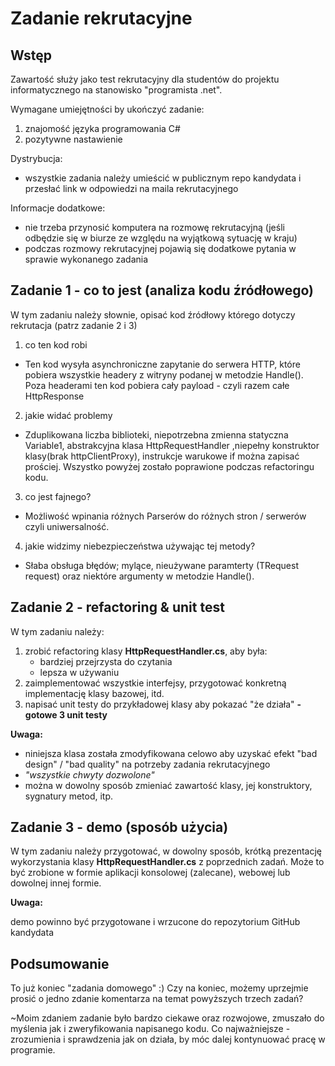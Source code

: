 # Zadanie rekrutacyjne

## Wstęp

Zawartość służy jako test rekrutacyjny dla studentów do projektu informatycznego na stanowisko "programista .net".

Wymagane umiejętności by ukończyć zadanie:

1. znajomość języka programowania C#
2. pozytywne nastawienie

Dystrybucja:

* wszystkie zadania należy umieścić w publicznym repo kandydata i przesłać link w odpowiedzi na maila rekrutacyjnego

Informacje dodatkowe:

* nie trzeba przynosić komputera na rozmowę rekrutacyjną (jeśli odbędzie się w biurze ze względu na wyjątkową sytuację w kraju)
* podczas rozmowy rekrutacyjnej pojawią się dodatkowe pytania w sprawie wykonanego zadania

## Zadanie 1 - co to jest (analiza kodu źródłowego)

W tym zadaniu należy słownie, opisać kod źródłowy którego dotyczy rekrutacja (patrz zadanie 2 i 3)

1. co ten kod robi
  - Ten kod wysyła asynchroniczne zapytanie do serwera HTTP, które pobiera wszystkie headery z witryny podanej w metodzie Handle(). 
  Poza headerami ten kod pobiera cały payload - czyli razem całe HttpResponse
2. jakie widać problemy
  - Zduplikowana liczba biblioteki, niepotrzebna zmienna statyczna Variable1, abstrakcyjna klasa HttpRequestHandler ,niepełny konstruktor klasy(brak httpClientProxy), instrukcje warukowe if można zapisać prościej. Wszystko powyżej zostało poprawione podczas refactoringu kodu.
3. co jest fajnego?
  - Możliwość wpinania różnych Parserów do różnych stron / serwerów czyli uniwersalność.
4. jakie widzimy niebezpieczeństwa używając tej metody?
  - Słaba obsługa błędów; mylące, nieużywane paramterty (TRequest request) oraz niektóre argumenty w metodzie Handle().
## Zadanie 2 - refactoring & unit test

W tym zadaniu należy:

1. zrobić refactoring klasy **HttpRequestHandler.cs**, aby była:
   * bardziej przejrzysta do czytania
   * lepsza w używaniu
2. zaimplementować wszystkie interfejsy, przygotować konkretną implementację klasy bazowej, itd.
3. napisać unit testy do przykładowej klasy aby pokazać "że działa"
  **-gotowe 3 unit testy**

**Uwaga:**

* niniejsza klasa została zmodyfikowana celowo aby uzyskać efekt "bad design" / "bad quality" na potrzeby zadania rekrutacyjnego
* _"wszystkie chwyty dozwolone"_
* można w dowolny sposób zmieniać zawartość klasy, jej konstruktory, sygnatury metod, itp.

## Zadanie 3 - demo (sposób użycia)

W tym zadaniu należy przygotować, w dowolny sposób, krótką prezentację wykorzystania klasy **HttpRequestHandler.cs** z poprzednich zadań. Może to być zrobione w formie aplikacji konsolowej (zalecane), webowej lub dowolnej innej formie.

**Uwaga:**

demo powinno być przygotowane i wrzucone do repozytorium GitHub kandydata

## Podsumowanie

To już koniec "zadania domowego" :) Czy na koniec, możemy uprzejmie prosić o jedno zdanie komentarza na temat powyższych trzech zadań?

 ~Moim zdaniem zadanie było bardzo ciekawe oraz rozwojowe, zmuszało do myślenia jak i zweryfikowania napisanego kodu. Co najważniejsze -zrozumienia i sprawdzenia jak on działa, by móc dalej kontynuować pracę w programie.
